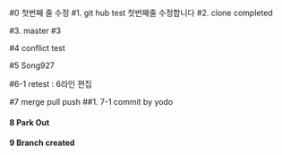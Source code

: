 ###
#0 첫번째 줄 수정
#1. git hub test 첫번째줄 수정합니다
#2. clone completed

#3. master #3

#4 conflict test

#5 Song927

#6-1 retest : 6라인 편집

#7 merge pull push
##1. 7-1 commit by yodo

#### 8 Park  Out
#### 9 Branch created
